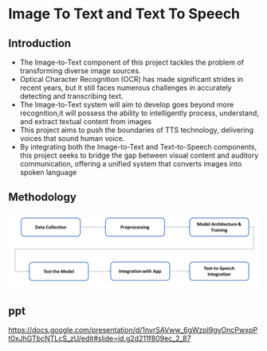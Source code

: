 # Image To Text and Text To Speech

## Introduction
* The Image-to-Text component of this project tackles the problem of transforming diverse image sources. 
* Optical Character Recognition (OCR) has made significant strides in recent years, but it still faces numerous challenges in accurately detecting and transcribing text.
* The Image-to-Text system will aim to develop goes beyond more recognition,it will possess the ability to intelligently process, understand, and extract textual content from images
* This project aims to push the boundaries of TTS technology, delivering voices that sound human voice.
* By integrating both the Image-to-Text and Text-to-Speech components, this project seeks to bridge the gap between visual content and auditory communication, offering a unified system that converts images into spoken language


## Methodology

![alt text](<Screenshot 2024-05-31 131517.png>)


## ppt
https://docs.google.com/presentation/d/1nvrSAVww_6gWzpl9gyOncPwxpPt0xJhGTbcNTLcS_zU/edit#slide=id.g2d211f809ec_2_87
